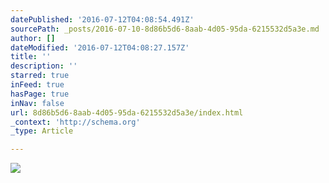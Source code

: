 ```yaml
---
datePublished: '2016-07-12T04:08:54.491Z'
sourcePath: _posts/2016-07-10-8d86b5d6-8aab-4d05-95da-6215532d5a3e.md
author: []
dateModified: '2016-07-12T04:08:27.157Z'
title: ''
description: ''
starred: true
inFeed: true
hasPage: true
inNav: false
url: 8d86b5d6-8aab-4d05-95da-6215532d5a3e/index.html
_context: 'http://schema.org'
_type: Article

---
```

![](https://the-grid-user-content.s3-us-west-2.amazonaws.com/de5f7ce7-ce5f-4ced-9ad6-07655eed7547.jpg)